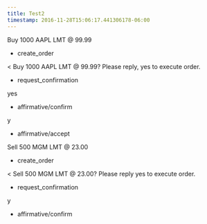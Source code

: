 ```yaml
---
title: Test2
timestamp: 2016-11-28T15:06:17.441306178-06:00
---
```


Buy 1000 AAPL LMT @ 99.99
* create_order

< Buy 1000 AAPL LMT @ 99.99?  Please reply, yes to execute order.
* request_confirmation

yes
* affirmative/confirm

y
* affirmative/accept

Sell 500 MGM LMT @ 23.00
* create_order

< Sell 500 MGM LMT @ 23.00?  Please reply yes to execute order.
* request_confirmation

y
* affirmative/confirm

